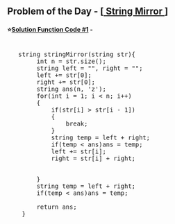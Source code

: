 ## Problem of the Day - [<a href="https://practice.geeksforgeeks.org/problems/d385b9d635b7b10eef6bf365b84922aaeec9eb98/1"> String Mirror </a>]


#### ⭐<ins>Solution Function Code #1</ins> -
<pre>

   string stringMirror(string str){
        int n = str.size();
        string left = "", right = "";
        left += str[0];
        right += str[0];
        string ans(n, 'z');
        for(int i = 1; i < n; i++)
        {
            if(str[i] > str[i - 1])
            {
                break;
            }
            string temp = left + right;
            if(temp < ans)ans = temp;
            left += str[i];
            right = str[i] + right;
            
            
        }
        string temp = left + right;
        if(temp < ans)ans = temp;
        
        return ans;
    }
</pre>
